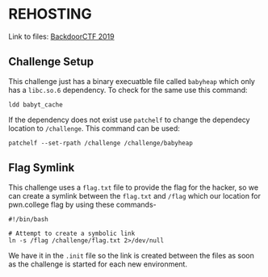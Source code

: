 # REHOSTING

Link to files: [BackdoorCTF 2019](https://github.com/sajjadium/ctf-archives/tree/main/ctfs/BackdoorCTF/2019/Baby_Heap)

## Challenge Setup
This challenge just has a binary execuatble file called `babyheap` which only has a `libc.so.6` dependency. To check for the same use this command:
```
ldd babyt_cache
```

If the dependency does not exist use `patchelf` to change the dependecy location to `/challenge`. This command can be used:
```
patchelf --set-rpath /challenge /challenge/babyheap
```

## Flag Symlink
This challenge uses a `flag.txt` file to provide the flag for the hacker, so we can create a symlink between the `flag.txt` and `/flag` which our location for pwn.college flag by using these commands-
```
#!/bin/bash

# Attempt to create a symbolic link
ln -s /flag /challenge/flag.txt 2>/dev/null
```

We have it in the `.init` file so the link is created between the files as soon as the challenge is started for each new environment.